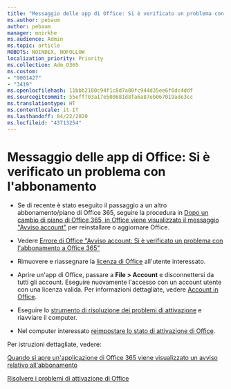```yaml
---
title: "Messaggio delle app di Office: Si è verificato un problema con l'abbonamento"
ms.author: pebaum
author: pebaum
manager: mnirkhe
ms.audience: Admin
ms.topic: article
ROBOTS: NOINDEX, NOFOLLOW
localization_priority: Priority
ms.collection: Adm_O365
ms.custom:
- "9001427"
- "3419"
ms.openlocfilehash: 11bbb2180c94f1c8d7a00fc944d35ee6f6dc4ddf
ms.sourcegitcommit: 55eff703a17e500681d8fa6a87eb067019ade3cc
ms.translationtype: HT
ms.contentlocale: it-IT
ms.lasthandoff: 04/22/2020
ms.locfileid: "43713254"
---
```

# <a name="office-apps-message---weve-run-into-a-problem-with-your-subscription"></a>Messaggio delle app di Office: Si è verificato un problema con l'abbonamento

- Se di recente è stato eseguito il passaggio a un altro abbonamento/piano di Office 365, seguire la procedura in [Dopo un cambio di piano di Office 365, in Office viene visualizzato il messaggio "Avviso account"](https://support.office.com/article/-account-notice-appears-in-office-after-switching-office-365-plans-857dc33a-1efc-4ce7-ac3f-ef616314e27d) per reinstallare o aggiornare Office.

- Vedere [Errore di Office "Avviso account: Si è verificato un problema con l'abbonamento a Office 365"](https://support.office.com/article/office-error-account-notice-we-ve-run-into-a-problem-with-your-office-365-subscription-17f71ecb-f53c-4f3d-ae18-7230ca1594c1)

- Rimuovere e riassegnare la [licenza di Office](https://docs.microsoft.com/office365/admin/subscriptions-and-billing/assign-licenses-to-users?view=o365-worldwide#assign-licenses-to-one-user) all'utente interessato. 

- Aprire un'app di Office, passare a **File > Account** e disconnettersi da tutti gli account. Eseguire nuovamente l'accesso con un account utente con una licenza valida. Per informazioni dettagliate, vedere [Account in Office](https://support.office.com/article/accounts-in-office-628ea040-f265-49de-b986-be09c3ebf8a9).

- Eseguire lo [strumento di risoluzione dei problemi di attivazione](https://aka.ms/SARA-OfficeActivation-Alchemy) e riavviare il computer.

- Nel computer interessato [reimpostare lo stato di attivazione di Office](https://techcommunity.microsoft.com/t5/Office-365-ProPlus/Reset-Office-365-ProPlus-activation-state/td-p/331632).

Per istruzioni dettagliate, vedere: 

[Quando si apre un'applicazione di Office 365 viene visualizzato un avviso relativo all'abbonamento](https://support.office.com/article/a-subscription-notice-appears-when-i-open-an-office-365-application-4cabe32c-f594-4c0e-9191-3d3ade10cceb)

[Risolvere i problemi di attivazione di Office](https://support.office.com/article/unlicensed-product-and-activation-errors-in-office-0d23d3c0-c19c-4b2f-9845-5344fedc4380)
